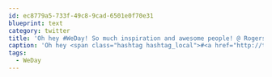 ```yaml
---
id: ec8779a5-733f-49c8-9cad-6501e0f70e31
blueprint: text
category: twitter
title: 'Oh hey #WeDay! So much inspiration and awesome people! @ Rogers Arena instagram.com/p/udoN19kg55/'
caption: 'Oh hey <span class="hashtag hashtag_local">#<a href="http://tweettemp.darylchymko.ca/?tag=weday">WeDay</a>! So much inspiration and awesome people! @ Rogers Arena <a href="http://instagram.com/p/udoN19kg55/" title="http://instagram.com/p/udoN19kg55/" class="link link_untco">instagram.com/p/udoN19kg55/</a>'
tags:
  - WeDay
---
```

